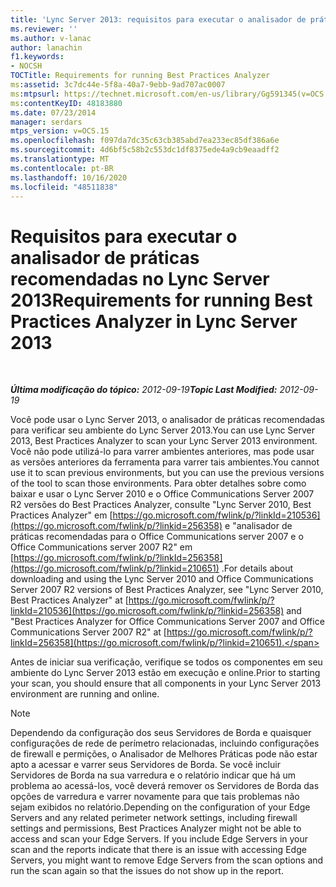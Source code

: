 ```yaml
---
title: 'Lync Server 2013: requisitos para executar o analisador de práticas recomendadas'
ms.reviewer: ''
ms.author: v-lanac
author: lanachin
f1.keywords:
- NOCSH
TOCTitle: Requirements for running Best Practices Analyzer
ms:assetid: 3c7dc44e-5f8a-40a7-9ebb-9ad707ac0007
ms:mtpsurl: https://technet.microsoft.com/en-us/library/Gg591345(v=OCS.15)
ms:contentKeyID: 48183880
ms.date: 07/23/2014
manager: serdars
mtps_version: v=OCS.15
ms.openlocfilehash: f097da7dc35c63cb385abd7ea233ec85df386a6e
ms.sourcegitcommit: 4d6bf5c58b2c553dc1df8375ede4a9cb9eaadff2
ms.translationtype: MT
ms.contentlocale: pt-BR
ms.lasthandoff: 10/16/2020
ms.locfileid: "48511838"
---
```

# <a name="requirements-for-running-best-practices-analyzer-in-lync-server-2013"></a><span data-ttu-id="27e71-102">Requisitos para executar o analisador de práticas recomendadas no Lync Server 2013</span><span class="sxs-lookup"><span data-stu-id="27e71-102">Requirements for running Best Practices Analyzer in Lync Server 2013</span></span>

<div data-xmlns="http://www.w3.org/1999/xhtml">

<div class="topic" data-xmlns="http://www.w3.org/1999/xhtml" data-msxsl="urn:schemas-microsoft-com:xslt" data-cs="https://msdn.microsoft.com/">

<div data-asp="https://msdn2.microsoft.com/asp">



</div>

<div id="mainSection">

<div id="mainBody">

<span> </span>

<span data-ttu-id="27e71-103">_**Última modificação do tópico:** 2012-09-19_</span><span class="sxs-lookup"><span data-stu-id="27e71-103">_**Topic Last Modified:** 2012-09-19_</span></span>

<span data-ttu-id="27e71-104">Você pode usar o Lync Server 2013, o analisador de práticas recomendadas para verificar seu ambiente do Lync Server 2013.</span><span class="sxs-lookup"><span data-stu-id="27e71-104">You can use Lync Server 2013, Best Practices Analyzer to scan your Lync Server 2013 environment.</span></span> <span data-ttu-id="27e71-105">Você não pode utilizá-lo para varrer ambientes anteriores, mas pode usar as versões anteriores da ferramenta para varrer tais ambientes.</span><span class="sxs-lookup"><span data-stu-id="27e71-105">You cannot use it to scan previous environments, but you can use the previous versions of the tool to scan those environments.</span></span> <span data-ttu-id="27e71-106">Para obter detalhes sobre como baixar e usar o Lync Server 2010 e o Office Communications Server 2007 R2 versões do Best Practices Analyzer, consulte "Lync Server 2010, Best Practices Analyzer" em [https://go.microsoft.com/fwlink/p/?linkId=210536](https://go.microsoft.com/fwlink/p/?linkid=256358) e "analisador de práticas recomendadas para o Office Communications server 2007 e o Office Communications server 2007 R2" em [https://go.microsoft.com/fwlink/p/?linkId=256358](https://go.microsoft.com/fwlink/p/?linkid=210651) .</span><span class="sxs-lookup"><span data-stu-id="27e71-106">For details about downloading and using the Lync Server 2010 and Office Communications Server 2007 R2 versions of Best Practices Analyzer, see "Lync Server 2010, Best Practices Analyzer" at [https://go.microsoft.com/fwlink/p/?linkId=210536](https://go.microsoft.com/fwlink/p/?linkid=256358) and "Best Practices Analyzer for Office Communications Server 2007 and Office Communications Server 2007 R2" at [https://go.microsoft.com/fwlink/p/?linkId=256358](https://go.microsoft.com/fwlink/p/?linkid=210651).</span></span>

<span data-ttu-id="27e71-107">Antes de iniciar sua verificação, verifique se todos os componentes em seu ambiente do Lync Server 2013 estão em execução e online.</span><span class="sxs-lookup"><span data-stu-id="27e71-107">Prior to starting your scan, you should ensure that all components in your Lync Server 2013 environment are running and online.</span></span>

<div>


> [!NOTE]  
> <span data-ttu-id="27e71-p102">Dependendo da configuração dos seus Servidores de Borda e quaisquer configurações de rede de perímetro relacionadas, incluindo configurações de firewall e permições, o Analisador de Melhores Práticas pode não estar apto a acessar e varrer seus Servidores de Borda. Se você incluir Servidores de Borda na sua varredura e o relatório indicar que há um problema ao acessá-los, você deverá remover os Servidores de Borda das opções de varredura e varrer novamente para que tais problemas não sejam exibidos no relatório.</span><span class="sxs-lookup"><span data-stu-id="27e71-p102">Depending on the configuration of your Edge Servers and any related perimeter network settings, including firewall settings and permissions, Best Practices Analyzer might not be able to access and scan your Edge Servers. If you include Edge Servers in your scan and the reports indicate that there is an issue with accessing Edge Servers, you might want to remove Edge Servers from the scan options and run the scan again so that the issues do not show up in the report.</span></span>



</div>

</div>

<span> </span>

</div>

</div>

</div>

